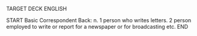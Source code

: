 TARGET DECK
ENGLISH

START
Basic
Correspondent
Back: n. 1 person who writes letters. 2 person employed to write or report for a newspaper or for broadcasting etc.
END
